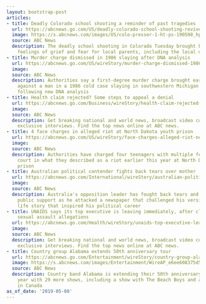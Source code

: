 ```yaml
---
layout: bootstrap-post
articles:
- title: Deadly Colorado school shooting a reminder of past tragedies
  url: https://abcnews.go.com/US/deadly-colorado-school-shooting-revives-memories-past-tragedies/story?id=62902642
  image: https://s.abcnews.com/images/US/colo-presser-1-ht-ps-190508_hpMain_16x9_992.jpg
  source: ABC News
  description: The deadly school shooting in Colorado Tuesday brought back familiar
    feelings of grief and fear for local parents, including the local district attorney.
- title: Murder charge dismissed in 1986 slaying after DNA analysis
  url: https://abcnews.go.com/US/wireStory/murder-charge-dismissed-1986-slaying-dna-analysis-62903099
  image: 
  source: ABC News
  description: Authorities say a first-degree murder charge brought earlier this year
    against a man in a 1986 cold case slaying in southwestern Michigan has been dismissed
    following new DNA analysis
- title: Health claim rejected? Some steps to appeal a denial
  url: https://abcnews.go.com/Business/wireStory/health-claim-rejected-steps-appeal-denial-62903098
  image: 
  source: ABC News
  description: Get breaking national and world news, broadcast video coverage, and
    exclusive interviews. Find the top news online at ABC news.
- title: 4 face charges in alleged riot at North Dakota youth prison
  url: https://abcnews.go.com/US/wireStory/face-charges-alleged-riot-north-dakota-youth-prison-62902644
  image: 
  source: ABC News
  description: Authorities have charged four teenagers with multiple felonies in adult
    court in what they described as a riot earlier this year at North Dakota's youth
    prison
- title: Australian political contender fights back tears over mother
  url: https://abcnews.go.com/International/wireStory/australian-political-contender-fights-back-tears-mother-62903039
  image: 
  source: ABC News
  description: Australia's opposition leader has fought back tears and won widespread
    public support as he attacked a newspaper that challenged his version of his mother's
    life story that inspired his political career
- title: UNAIDS says its top executive is leaving immediately, after claims he mishandled
    sexual assault allegations
  url: https://abcnews.go.com/Health/wireStory/unaids-top-executive-leaving-immediately-claims-mishandled-sexual-62902937
  image: 
  source: ABC News
  description: Get breaking national and world news, broadcast video coverage, and
    exclusive interviews. Find the top news online at ABC news.
- title: Country group Alabama extends 50th anniversary tour
  url: https://abcnews.go.com/Entertainment/wireStory/country-group-alabama-extends-50th-anniversary-tour-62902808
  image: https://s.abcnews.com/images/Entertainment/WireAP_e6ee608375d54605a0b859fc5b29aef6_16x9_992.jpg
  source: ABC News
  description: Country band Alabama is extending their 50th anniversary tour this
    year with 29 more shows, including a show with The Beach Boys and additional dates
    in Canada
as_of_date: '2019-05-08'
---
```


